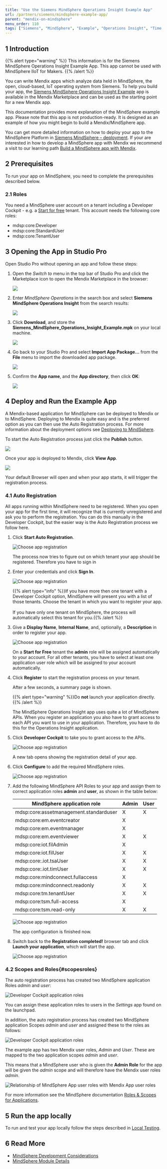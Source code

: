 ```yaml
---
title: "Use the Siemens MindSphere Operations Insight Example App"
url: /partners/siemens/mindsphere-example-app/
parent: "mendix-on-mindsphere"
menu_order: 110
tags: ["Siemens", "MindSphere", "Example", "Operations Insight", "Time Series", "REST", "API"]
---
```


## 1 Introduction

{{% alert type="warning" %}}
This information is for the Siemens MindSphere Operations Insight Example App. This app cannot be used with MindSphere IIoT for Makers.
{{% /alert %}}

You can write Mendix apps which analyze data held in MindSphere, the open, cloud-based, IoT operating system from Siemens. To help you build your app, the [Siemens MindSphere Operations Insight Example](https://marketplace.mendix.com/link/component/117954) app is available in the Mendix Marketplace and can be used as the starting point for a new Mendix app.

This documentation provides more explanation of the MindSphere example app. Please note that this app is not production-ready. It is designed as an example of how you might begin to build a Mendix/MindSphere app.

You can get more detailed information on how to deploy your app to the MindSphere Platform in [Siemens MindSphere – deployment](/developerportal/deploy/deploying-to-mindsphere). If your are interested in how to develop a MindSphere app with Mendix we recommend a visit to our learning path [Build a MindSphere app with Mendix](https://academy.mendix.com/link/path/80/Build-a-MindSphere-app-with-Mendix).

## 2 Prerequisites

To run your app on MindSphere, you need to complete the prerequisites described below.

### 2.1 Roles

You need a MindSphere user account on a tenant including a Developer Cockpit - e.g. a [Start for free](https://siemens.mindsphere.io/en/start) tenant. This account needs the following core roles:

* mdsp:core:Developer
* mdsp:core:StandardUser
* mdsp:core:TenantUser

## 3 Opening the App in Studio Pro

Open Studio Pro without opening an app and follow these steps:

1. Open the *Switch to* menu in the top bar of Studio Pro and click the Marketplace icon to open the Mendix Marketplace in the browser:

	![](attachments/mindsphere-example-app/app-store-icon.png)

2. Enter *MindSphere Operations* in the search box and select **Siemens MindSphere Operations Insight** from the search results:

	![](attachments/mindsphere-example-app/app-store-search.png)

3. Click **Download**, and store the **Siemens_MindSphere_Operations_Insight_Example.mpk** on your local machine.

	![](attachments/mindsphere-example-app/app-store-download.png)

4. Go back to your Studio Pro and select **Import App Package…** from the **File** menu to import the downloaded app package.

    ![](attachments/mindsphere-example-app/app-store-import-app-package.png)

5. Confirm the **App name**, and the **App directory**, then click **OK**:

	![](attachments/mindsphere-example-app/app-store-download-project.png)

## 4 Deploy and Run the Example App

A Mendix-based application for MindSphere can be deployed to Mendix or to MindSphere. Deploying to Mendix is quite easy and is the preferred option as you can then  use the Auto Registration process.
For more information about the deployment options see [Deploying to MindSphere](/developerportal/deploy/deploying-to-mindsphere#5-deploying-your-app).

To start the Auto Registration process just click the **Publish** button.

![](attachments/mindsphere-example-app/autoreg-publish.png)

Once your app is deployed to Mendix, click **View App**.

![](attachments/mindsphere-example-app/autoreg-view-app.png)

Your default Browser will open and when your app starts, it will trigger the registration process.

### 4.1 Auto Registration

All apps running within MindSphere need to be registered. When you open your app for the first time, it will recognize that is currently unregistered and ask you to perform the registration. You can do this manually in the Developer Cockpit, but the easier way is the Auto Registration process we follow here.

1. Click **Start Auto Registration**.

	![Choose app registration](attachments/mindsphere-example-app/autoreg-choose-app-registration.png)

	The process now tries to figure out on which tenant your app should be registered. Therefore you have to sign in
	
2. Enter your credentials and click **Sign In**.

	![Choose app registration](attachments/mindsphere-example-app/autoreg-web-key.png)

	{{% alert type="info" %}}If you have more then one tenant with a Developer Cockpit option, MindSphere will present you with a list of those tenants. Choose the tenant in which you want to register your app.<br/><br/>If you have only one tenant on MindSphere, the process will automatically select this tenant for you.{{% /alert %}}

3. Give a **Display Name**, **Internal Name**, and, optionally, a **Description** in order to register your app.

	![Choose app registration](attachments/mindsphere-example-app/autoreg-name-description.png)

	On a **Start for Free** tenant the **admin** role will be assigned automatically to your account. For all other tenants, you have to select at least one application user role which will be assigned to your account automatically.

4. Click **Register** to start the registration process on your tenant.

	After a few seconds, a summary page is shown.
	
	{{% alert type="warning" %}}Do **not** launch your application directly.{{% /alert %}}
	
	The MindSphere Operations Insight app uses quite a lot of MindSphere APIs. When you register an application you also have to grant access to each API you want to use in your application. Therefore, you have to do this for the Operations Insight application.
	
5. Click **Developer Cockpit** to take you to grant access to the APIs.

	![Choose app registration](attachments/mindsphere-example-app/autoreg-registration-completed.png)

	A new tab opens showing the registration detail of your app.
	
6. Click **Configure** to add the required MindSphere roles.

	![Choose app registration](attachments/mindsphere-example-app/devcockpit-app-details.png)

7. Add the following MindSphere API Roles to your app and assign them to correct application roles **admin** and **user**, as shown in the table below:

    | **MindSphere application role** | **Admin** | **User** |
    | ------------------------------- | --------- | -------- |
    | mdsp:core:assetmanagement.standarduser | X |  X |
    | mdsp:core:em.eventcreator | X |   |
    | mdsp:core:em.eventmanager | X |   |
    | mdsp:core:em.eventviewer | X |  X |
    | mdsp:core:iot.filAdmin | X |   |
    | mdsp:core:iot.filUser | X |  X |
    | mdsp:core:.iot.tsaUser | X |  X |
    | mdsp:core:.iot.timUser | X |  X |
    | mdsp:core:mindconnect.fullaccess | X |   |
    | mdsp:core:mindconnect.readonly | X |  X |
    | mdsp:core:tm.tenantUser | X |  X |
    | mdsp:core:tsm.full-access | X |   |
    | mdsp:core:tsm.read-only | X |  X |

	![Choose app registration](attachments/mindsphere-example-app/devcockpit-mdsp-api-roles.png)

	The app configuration is finished now.
	
8. Switch back to the **Registration completed!** browser tab and click **Launch your application**, which will start the app.  

	![Choose app registration](attachments/mindsphere-example-app/oi-home.png)

### 4.2 Scopes and Roles{#scopesroles}

The auto registration process has created two MindSphere application Roles *admin* and *user*:

![Developer Cockpit application roles](attachments/mindsphere-example-app/devcockpit-app-roles.png)

You can assign these application roles to users in the *Settings* app found on the launchpad.

In addition, the auto registration process has created two MindSphere application Scopes *admin* and *user* and assigned these to the roles as follows:

![Developer Cockpit application roles](attachments/mindsphere-example-app/devcockpit-app-scopes.png)

The example app has two Mendix user roles, *Admin* and *User*. These are mapped to the two application scopes *admin* and *user*.

This means that a MindSphere user who is given the **Admin Role** for the app will be given the *admin* scope and will therefore have the Mendix user roles *admin*.

![Relationship of MindSphere App user roles with Mendix App user roles](attachments/mindsphere-example-app/image6.png)

For more information see the MindSphere documentation [Roles & Scopes for Applications](https://developer.mindsphere.io/concepts/concept-roles-scopes.html#available-roles-of-mindsphere-apis).

## 5 Run the app locally

To run and test your app locally follow the steps described in [Local Testing](/partners/siemens/mindsphere-development-considerations#localtesting).

## 6 Read More

* [MindSphere Development Considerations](/partners/siemens/mindsphere-development-considerations)
* [MindSphere Module Details](/partners/siemens/mindsphere-module-details)
